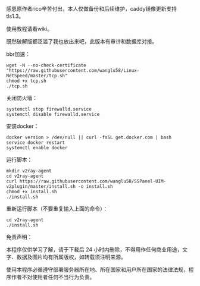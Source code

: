 感恩原作者rico辛苦付出，本人仅做备份和后续维护，caddy镜像更新支持tls1.3。

使用教程请看wiki。

既然破解版都泛滥了我也放出来吧，此版本有审计和数据库对接。

bbr加速：
```
wget -N --no-check-certificate "https://raw.githubusercontent.com/wanglu58/Linux-NetSpeed/master/tcp.sh"
chmod +x tcp.sh
./tcp.sh
```

关闭防火墙：
```
systemctl stop firewalld.service
systemctl disable firewalld.service
```

安装docker：
```
docker version > /dev/null || curl -fsSL get.docker.com | bash
service docker restart
systemctl enable docker
```

运行脚本：
```
mkdir v2ray-agent
cd v2ray-agent
curl https://raw.githubusercontent.com/wanglu58/SSPanel-UIM-v2plugin/master/install.sh -o install.sh
chmod +x install.sh
./install.sh
```

重新运行脚本（不要重复输入上面的命令）：
```
cd v2ray-agent
./install.sh
```

免责声明：

本程序仅供学习了解，请于下载后 24 小时内删除，不得用作任何商业用途，文字、数据及图片均有所属版权，如转载须注明来源。

使用本程序必循遵守部署服务器所在地、所在国家和用户所在国家的法律法规，程序作者不对使用者任何不当行为负责。
